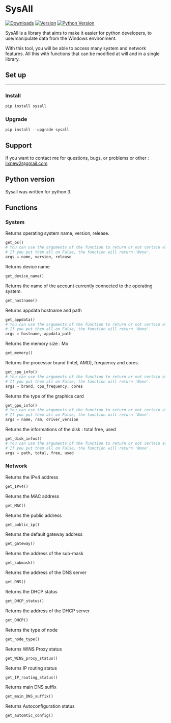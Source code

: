 # SysAll

[![Downloads](https://static.pepy.tech/personalized-badge/sysall?period=month&units=international_system&left_color=grey&right_color=blue&left_text=Downloads)](https://pepy.tech/project/sysall)
[![Version](https://img.shields.io/pypi/v/sysall)](https://pypi.org/project/sysall/)
[![Python Version](https://img.shields.io/pypi/pyversions/sysall)](https://pypi.org/project/sysall/)

SysAll is a library that aims to make it easier for python developers,
to use/manipulate data from the Windows environment.

With this tool, you will be able to access many system and network features. 
All this with functions that can be modified at will and in a single library.

## Set up
----
### Install

~~~python
pip install sysall
~~~

### Upgrade
~~~~python
pip install --upgrade sysall
~~~~

## Support

If you want to contact me for questions, bugs, or problems or other : lixnew2@gmail.com

## Python version

Sysall was written for python 3.

## Functions


### System
Returns operating system name, version, release.
~~~python
get_os()
# You can use the arguments of the function to return or not certain elements. By default they are all on True.
# If you put them all on False, the function will return 'None'.
args = name, version, release
~~~


Returns device name
~~~python
get_device_name()
~~~


Returns the name of the account currently connected to the operating system.
~~~python
get_hostname()
~~~


Returns appdata hostname and path
~~~python
get_appdata()
# You can use the arguments of the function to return or not certain elements. By default they are all on True.
# If you put them all on False, the function will return 'None'.
args = hostname, appdata_path
~~~


Returns the memory size : Mo
~~~python
get_memory()
~~~


Returns the processor brand (Intel, AMD), frequency and cores.
~~~python
get_cpu_info()
# You can use the arguments of the function to return or not certain elements. By default they are all on True.
# If you put them all on False, the function will return 'None'.
args = brand, cpu_frequency, cores
~~~


Returns the type of the graphics card
~~~python
get_gpu_info()
# You can use the arguments of the function to return or not certain elements. By default they are all on True.
# If you put them all on False, the function will return 'None'.
args = name, ram, driver_version
~~~


Returns the informations of the disk : total free, used
~~~python
get_disk_infos()
# You can use the arguments of the function to return or not certain elements. By default they are all on True.
# If you put them all on False, the function will return 'None'.
args = path, total, free, used
~~~

### Network

Returns the IPv4 address
~~~python
get_IPv4()
~~~


Returns the MAC address
~~~python
get_MAC()
~~~


Returns the public address
~~~python
get_public_ip()
~~~


Returns the default gateway address
~~~python
get_gateway()
~~~


Returns the address of the sub-mask
~~~python
get_submask()
~~~


Returns the address of the DNS server
~~~python
get_DNS()
~~~


Returns the DHCP status
~~~python
get_DHCP_status()
~~~


Returns the address of the DHCP server
~~~python
get_DHCP()
~~~


Returns the type of node
~~~python
get_node_type()
~~~ 


Returns WINS Proxy status
~~~python
get_WINS_proxy_status()
~~~   
            

Returns IP routing status
~~~python
get_IP_routing_status()
~~~   

            
Returns main DNS suffix
~~~python
get_main_DNS_suffix()
~~~    


Returns Autoconfiguration status
~~~python
get_automtic_config()
~~~